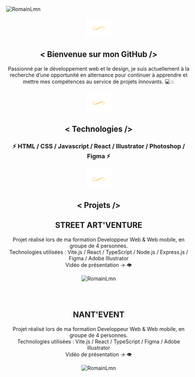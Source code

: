 ![RomainLmn](https://github.com/RomainLmn44/RomainLmn/blob/main/prez2.jpg)

<section align="center">

 ![RomainLmn](https://github.com/RomainLmn44/RomainLmn/blob/main/formgraf3.png)

<h1> < Bienvenue sur mon GitHub /> </h1>


 
<p> Passionné par le développement web et le design, je suis actuellement à la recherche d’une opportunité en alternance pour continuer à apprendre et mettre mes compétences au service de projets innovants. &#x1F4BB;&#x1F4A5; </p>


 ![RomainLmn](https://github.com/RomainLmn44/RomainLmn/blob/main/formgraf3.png)
<h2> < Technologies /> </h2>

<h3> &#x26A1; HTML / CSS / Javascript / React / Illustrator / Photoshop / Figma  &#x26A1;   </h3>

 ![RomainLmn](https://github.com/RomainLmn44/RomainLmn/blob/main/formgraf3.png)

 <h2> < Projets /> </h2>

  <h2> STREET ART'VENTURE </h2>
 <p> Projet réalisé lors de ma formation Developpeur Web & Web mobile, en groupe de 4 personnes.
 <br/> Technologies utilisées : Vite.js / React / TypeScript / Node.js / Express.js / Figma / Adobe Illustrator
  <br/> Vidéo de présentation -> <a href="https://app.videas.fr/721886b0-23bb-40f1-8e4a-26d1d33ffcfb" style="text-decoration: none;"> &#128065; </a>



 </p>
  
 ![RomainLmn](https://github.com/RomainLmn44/RomainLmn44/blob/main/StreetArtVentureOk.jpg)

 <br/>
 <br/>

   <h2> NANT'EVENT </h2>
 <p> Projet réalisé lors de ma formation Developpeur Web & Web mobile, en groupe de 4 personnes.
 <br/> Technologies utilisées : Vite.js / React / TypeScript / Figma / Adobe Illustrator
  <br/> Vidéo de présentation -> <a href="https://app.videas.fr/53a2be79-87a2-410c-b64f-441ccec25b2f/" style="text-decoration: none;"> &#128065; </a>



 </p>
  
 ![RomainLmn](https://github.com/RomainLmn44/RomainLmn44/blob/main/Nant'EventOk.jpg)

</section>

